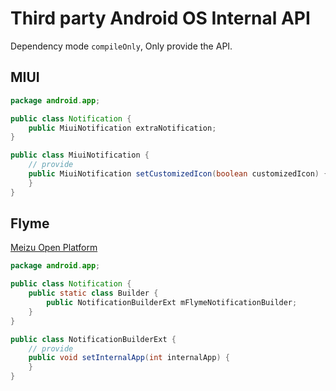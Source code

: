 # Third party Android OS Internal API

Dependency mode `compileOnly`, Only provide the API.

## MIUI

```java
package android.app;

public class Notification {
    public MiuiNotification extraNotification;
}

public class MiuiNotification {
    // provide
    public MiuiNotification setCustomizedIcon(boolean customizedIcon) {
    }
}
```

## Flyme

[Meizu Open Platform](http://open-wiki.flyme.cn/doc-wiki/index#id?76)

```java
package android.app;

public class Notification {
    public static class Builder {
        public NotificationBuilderExt mFlymeNotificationBuilder;
    }
}

public class NotificationBuilderExt {
    // provide
    public void setInternalApp(int internalApp) {
    }
}
```